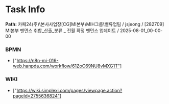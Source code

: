 # Task Info

**Path:** 카페24(주)\본사사업장\[CG]MI본부\MIH그룹\밸류업팀 / jsjeong / [282709] MI본부 맨먼스 취합_산출_분류 _ 전월 확정 맨먼스 업데이트 / 2025-08-01_00-00-00

### BPMN
- ["https://n8n-mi-016-web.hanpda.com/workflow/61ZoC69NU8vMXG1T"]

### WIKI
- ["https://wiki.simplexi.com/pages/viewpage.action?pageId=2755636824"]

